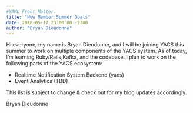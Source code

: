 ```yaml
---
#YAML Front Matter.
title: "New Member:Summer Goals"
date: 2018-05-17 23:00:00 -2300
author: "Bryan Dieudonne"
---
```


Hi everyone, my name is Bryan Dieudonne, and I will be joining YACS this summer to work on multiple components of the YACS system. As of today, I’m learning Ruby/Rails,Kafka, and the codebase. I plan to work on the following parts of the YACS ecosystem:

- Realtime Notification System Backend (yacs)
- Event Analytics (TBD)

This list is subject to change & check out for my blog updates accordingly.

Bryan Dieudonne
